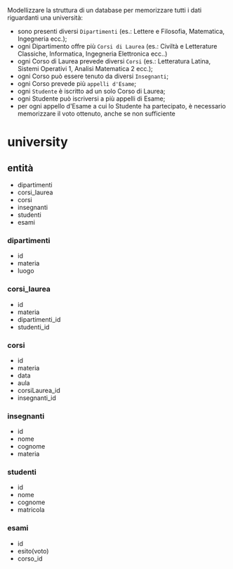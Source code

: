 Modellizzare la struttura di un database per memorizzare tutti i dati riguardanti una università:
- sono presenti diversi `Dipartimenti` (es.: Lettere e Filosofia, Matematica, Ingegneria ecc.);
- ogni Dipartimento offre più `Corsi di Laurea` (es.: Civiltà e Letterature Classiche, Informatica, Ingegneria Elettronica ecc..)
- ogni Corso di Laurea prevede diversi `Corsi` (es.: Letteratura Latina, Sistemi Operativi 1, Analisi Matematica 2 ecc.);
- ogni Corso può essere tenuto da diversi `Insegnanti`;
- ogni Corso prevede più `appelli d'Esame`;
- ogni `Studente` è iscritto ad un solo Corso di Laurea;
- ogni Studente può iscriversi a più appelli di Esame;
- per ogni appello d'Esame a cui lo Studente ha partecipato, è necessario memorizzare il voto ottenuto, anche se non sufficiente










# university

## entità
- dipartimenti
- corsi_laurea
- corsi
- insegnanti
- studenti
- esami



### dipartimenti
- id
- materia
- luogo


### corsi_laurea
- id
- materia
- dipartimenti_id
- studenti_id


### corsi
- id
- materia
- data
- aula
- corsiLaurea_id
- insegnanti_id


### insegnanti
- id
- nome
- cognome
- materia


### studenti
- id
- nome
- cognome
- matricola


### esami
- id
- esito(voto)
- corso_id


